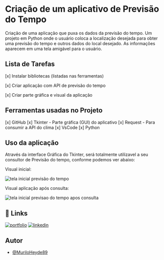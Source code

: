 # Criação de um aplicativo de Previsão do Tempo

Criação de uma aplicação que puxa os dados da previsão do tempo.
Um projeto em Python onde o usuário coloca a localização desejada para obter uma previsão do tempo e outros dados do local desejado. As informações aparecem em uma tela amigável para o usuário.


## Lista de Tarefas

[x] Instalar bibliotecas (listadas nas ferramentas)

[x] Criar aplicação com API de previsão do tempo

[x] Criar parte gráfica e visual da aplicação


## Ferramentas usadas no Projeto

[x] GitHub
[x] Tkinter - Parte gráfica (GUI) do aplicativo
[x] Request - Para consumir a API do clima
[x] VsCode
[x] Python


## Uso da aplicação

Através da interface Gráfica do Tkinter, será totalmente utilizavel a seu consultor de Previsão do tempo, conforme  podemos ver abaixo:

Visual inicial:

![tela inicial previsão do tempo](https://user-images.githubusercontent.com/115501310/199990312-8863495c-888c-4026-8755-da4986c52265.JPG)

Visual aplicação após consulta:

![tela inicial previsao do tempo apos consulta](https://user-images.githubusercontent.com/115501310/199990442-5ce52a2d-a24d-4009-97a5-5f76cea32fe1.JPG)



## 🔗 Links
[![portfolio](https://img.shields.io/badge/my_portfolio-000?style=for-the-badge&logo=ko-fi&logoColor=white)](https://github.com/MuriloHeyde89/)
[![linkedin](https://img.shields.io/badge/linkedin-0A66C2?style=for-the-badge&logo=linkedin&logoColor=white)](https://www.linkedin.com/in/murilo-heyde/)


## Autor

- [@MuriloHeyde89](https://github.com/MuriloHeyde89)
